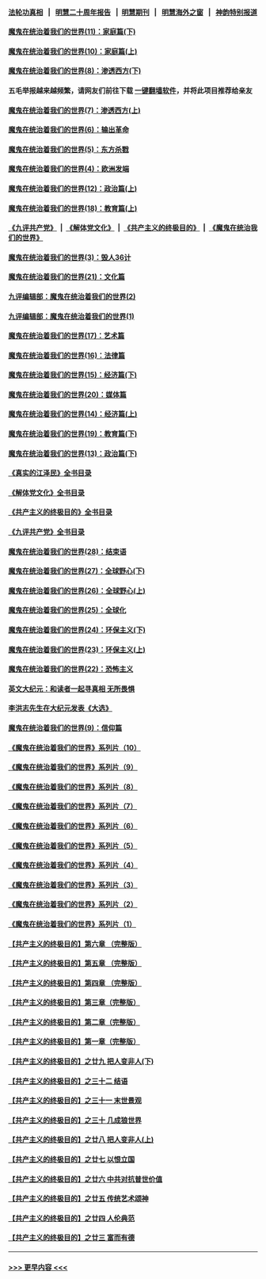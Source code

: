 #### [法轮功真相](https://github.com/gfw-breaker/truth/blob/master/README.md?t=0) &nbsp;&nbsp;|&nbsp;&nbsp; [明慧二十周年报告](https://github.com/gfw-breaker/mh-reports/blob/master/README.md?t=0) &nbsp;&nbsp;|&nbsp;&nbsp;[明慧期刊](https://github.com/gfw-breaker/mh-qikan) &nbsp;&nbsp;|&nbsp;&nbsp; [明慧海外之窗](https://github.com/gfw-breaker/mh-news/blob/master/README.md?t=0) &nbsp;&nbsp;|&nbsp;&nbsp; [神韵特别报道](https://github.com/gfw-breaker/mh-news/blob/master/shenyun.md?t=0)
#### [魔鬼在统治着我们的世界(11)：家庭篇(下)](../pages/nsc422/n10440961.md?t=12101601) 
#### [魔鬼在统治着我们的世界(10)：家庭篇(上)](../pages/nsc422/n10435448.md?t=12101601) 
#### [魔鬼在统治着我们的世界(8)：渗透西方(下)](../pages/nsc422/n10429603.md?t=12101601) 
#### 五毛举报越来越频繁，请网友们前往下载 [一键翻墙软件](https://github.com/gfw-breaker/ssr-accounts)，并将此项目推荐给亲友
#### [魔鬼在统治着我们的世界(7)：渗透西方(上)](../pages/nsc422/n10426013.md?t=12101601) 
#### [魔鬼在统治着我们的世界(6)：输出革命](../pages/nsc422/n10421536.md?t=12101601) 
#### [魔鬼在统治着我们的世界(5)：东方杀戮](../pages/nsc422/n10417707.md?t=12101601) 
#### [魔鬼在统治着我们的世界(4)：欧洲发端](../pages/nsc422/n10414890.md?t=12101601) 
#### [魔鬼在统治着我们的世界(12)：政治篇(上)](../pages/nsc422/n10444576.md?t=12101601) 
#### [魔鬼在统治着我们的世界(18)：教育篇(上)](../pages/nsc422/n10526970.md?t=12101601) 
#### [《九评共产党》](https://github.com/begood0513/9ping.md/blob/master/README.md) &nbsp;|&nbsp; [《解体党文化》](../../../../jtdwh.md/blob/master/README.md)  &nbsp;|&nbsp; [《共产主义的终极目的》](../../../../gczydzjmd.md/blob/master/README.md) &nbsp;|&nbsp; [《魔鬼在统治我们的世界》](../../../../mgztzwmdsj.md/blob/master/README.md) 
#### [魔鬼在统治着我们的世界(3)：毁人36计](../pages/nsc422/n10411583.md?t=12101601) 
#### [魔鬼在统治着我们的世界(21)：文化篇](../pages/nsc422/n10597706.md?t=12101601) 
#### [九评编辑部：魔鬼在统治着我们的世界(2)](../pages/nsc422/n10410036.md?t=12101601) 
#### [九评编辑部：魔鬼在统治着我们的世界(1)](../pages/nsc422/n10406825.md?t=12101601) 
#### [魔鬼在统治着我们的世界(17)：艺术篇](../pages/nsc422/n10499093.md?t=12101601) 
#### [魔鬼在统治着我们的世界(16)：法律篇](../pages/nsc422/n10485969.md?t=12101601) 
#### [魔鬼在统治着我们的世界(15)：经济篇(下)](../pages/nsc422/n10469975.md?t=12101601) 
#### [魔鬼在统治着我们的世界(20)：媒体篇](../pages/nsc422/n10586579.md?t=12101601) 
#### [魔鬼在统治着我们的世界(14)：经济篇(上)](../pages/nsc422/n10457370.md?t=12101601) 
#### [魔鬼在统治着我们的世界(19)：教育篇(下)](../pages/nsc422/n10564808.md?t=12101601) 
#### [魔鬼在统治着我们的世界(13)：政治篇(下)](../pages/nsc422/n10448270.md?t=12101601) 
#### [《真实的江泽民》全书目录](../pages/nsc422/n13721399.md?t=12101601) 
#### [《解体党文化》全书目录](../pages/nsc422/n13721157.md?t=12101601) 
#### [《共产主义的终极目的》全书目录](../pages/nsc422/n13721048.md?t=12101601) 
#### [《九评共产党》全书目录](../pages/nsc422/n13708085.md?t=12101601) 
#### [魔鬼在统治着我们的世界(28)：结束语](../pages/nsc422/n10936246.md?t=12101601) 
#### [魔鬼在统治着我们的世界(27)：全球野心(下)](../pages/nsc422/n10928319.md?t=12101601) 
#### [魔鬼在统治着我们的世界(26)：全球野心(上)](../pages/nsc422/n10900318.md?t=12101601) 
#### [魔鬼在统治着我们的世界(25)：全球化](../pages/nsc422/n10788205.md?t=12101601) 
#### [魔鬼在统治着我们的世界(24)：环保主义(下)](../pages/nsc422/n10695307.md?t=12101601) 
#### [魔鬼在统治着我们的世界(23)：环保主义(上)](../pages/nsc422/n10688613.md?t=12101601) 
#### [魔鬼在统治着我们的世界(22)：恐怖主义](../pages/nsc422/n10614727.md?t=12101601) 
#### [英文大纪元：和读者一起寻真相 无所畏惧](../pages/nsc422/n12542027.md?t=12101601) 
#### [李洪志先生在大纪元发表《大选》](../pages/nsc422/n12534746.md?t=12101601) 
#### [魔鬼在统治着我们的世界(9)：信仰篇](../pages/nsc422/n10432159.md?t=12101601) 
#### [《魔鬼在统治着我们的世界》系列片（10）](../pages/nsc422/n12292670.md?t=12101601) 
#### [《魔鬼在统治着我们的世界》系列片（9）](../pages/nsc422/n12290859.md?t=12101601) 
#### [《魔鬼在统治着我们的世界》系列片（8）](../pages/nsc422/n12287445.md?t=12101601) 
#### [《魔鬼在统治着我们的世界》系列片（7）](../pages/nsc422/n12283425.md?t=12101601) 
#### [《魔鬼在统治着我们的世界》系列片（6）](../pages/nsc422/n12282314.md?t=12101601) 
#### [《魔鬼在统治着我们的世界》系列片（5）](../pages/nsc422/n12281419.md?t=12101601) 
#### [《魔鬼在统治着我们的世界》系列片（4）](../pages/nsc422/n12274024.md?t=12101601) 
#### [《魔鬼在统治着我们的世界》系列片（3）](../pages/nsc422/n12271322.md?t=12101601) 
#### [《魔鬼在统治着我们的世界》系列片（2）](../pages/nsc422/n12269049.md?t=12101601) 
#### [《魔鬼在统治着我们的世界》系列片（1）](../pages/nsc422/n12267575.md?t=12101601) 
#### [【共产主义的终极目的】第六章 （完整版）](../pages/nsc422/n11428913.md?t=12101601) 
#### [【共产主义的终极目的】第五章 （完整版）](../pages/nsc422/n11428912.md?t=12101601) 
#### [【共产主义的终极目的】第四章 （完整版）](../pages/nsc422/n11428907.md?t=12101601) 
#### [【共产主义的终极目的】第三章（完整版）](../pages/nsc422/n11428848.md?t=12101601) 
#### [【共产主义的终极目的】第二章（完整版）](../pages/nsc422/n11428831.md?t=12101601) 
#### [【共产主义的终极目的】第一章（完整版）](../pages/nsc422/n11417651.md?t=12101601) 
#### [【共产主义的终极目的】之廿九 把人变非人(下)](../pages/nsc422/n11344140.md?t=12101601) 
#### [【共产主义的终极目的】之三十二 结语](../pages/nsc422/n11360535.md?t=12101601) 
#### [【共产主义的终极目的】之三十一 末世景观](../pages/nsc422/n11351129.md?t=12101601) 
#### [【共产主义的终极目的】之三十 几成狼世界](../pages/nsc422/n11348280.md?t=12101601) 
#### [【共产主义的终极目的】之廿八 把人变非人(上)](../pages/nsc422/n11340492.md?t=12101601) 
#### [【共产主义的终极目的】之廿七 以恨立国](../pages/nsc422/n11336944.md?t=12101601) 
#### [【共产主义的终极目的】之廿六 中共对抗普世价值](../pages/nsc422/n11324785.md?t=12101601) 
#### [【共产主义的终极目的】之廿五 传统艺术颂神](../pages/nsc422/n11296396.md?t=12101601) 
#### [【共产主义的终极目的】之廿四 人伦典范](../pages/nsc422/n11296397.md?t=12101601) 
#### [【共产主义的终极目的】之廿三 富而有德](../pages/nsc422/n11283598.md?t=12101601) 

----
#### [ >>> 更早内容 <<< ](../indexes/nsc422-earlier.md)

